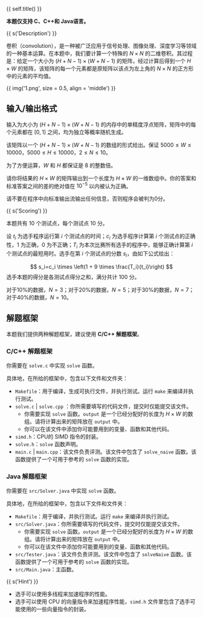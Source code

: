 {{ self.title() }}

**本题仅支持 C、C++和 Java语言。**

{{ s('Description') }}

卷积（convolution），是一种被广泛应用于信号处理、图像处理、深度学习等领域的一种基本运算。在本题中，我们要计算一个特殊的 $N \times N$ 的二维卷积。其过程是：给定一个大小为 $(H + N - 1) \times (W + N - 1)$ 的矩阵，经过计算后得到一个 $H \times W$ 的矩阵，该矩阵的每一个元素都是原矩阵以该点为左上角的 $N \times N$ 的正方形中的元素的平均值。

{{ img('1.png', size = 0.5, align = 'middle') }}

## 输入/输出格式

输入为大小为 $(H + N - 1) \times (W + N - 1)$ 的内存中的单精度浮点矩阵，矩阵中的每个元素都在 $[0,1]$ 之间，均为独立等概率随机生成。

该矩阵以一个 $(H + N - 1) \times (W + N - 1)$ 的数组的形式给出。保证 $5000 \le W \le 10000$，$5000 \le H \le 10000$，$2 \le N \le 10$。

为了方便运算，$W$ 和 $H$ 都保证是 $8$ 的整数倍。

请你将结果的 $H \times W$ 的矩阵输出到一个长度为 $H \times W$ 的一维数组中。你的答案和标准答案之间的差的绝对值在 $10^{-5}$ 以内被认为正确。

请不要在程序中向标准输出流输出任何信息，否则程序会被判为0分。

{{ s('Scoring') }}

本题共有 $10$ 个测试点，每个测试点 $10$ 分。

设 $t_i$ 为选手程序运行第 $i$ 个测试点的时间；$c_i$ 为选手程序计算第 $i$ 个测试点的正确性，$1$ 为正确，$0$ 为不正确；$T_i$ 为本次比赛所有选手的程序中，能够正确计算第 $i$ 个测试点的最短用时。选手在第 $i$ 个测试点的分数 $s_i$，由如下公式给出：

$$
s_i=c_i \times \left(1 + 9 \times \frac{T_i}{t_i}\right)
$$
选手本题的得分是各测试点得分之和，满分共计 100 分。

对于10%的数据，$N = 3$；对于20%的数据，$N = 5$；对于30%的数据，$N = 7$；对于40%的数据，$N = 10$。

## 解题框架

本题我们提供两种解题框架，建议使用 **C/C++ 解题框架**。

### C/C++ 解题框架

你需要在 `solve.c` 中实现 `solve` 函数。

具体地，在所给的框架中，包含以下文件和文件夹：

* `Makefile`：用于编译，生成可执行文件，并执行测试。运行 `make` 来编译并执行测试。
* `solve.c` | `solve.cpp` ：你所需要填写的代码文件，提交时仅能提交该文件。
    * 你需要实现 `solve` 函数。`output` 是一个已经分配好的长度为 $H \times W$ 的数组。请将计算出来的矩阵放在 `output` 中。
    * 你可以在该文件中添加你可能要用到的变量、函数和其他代码。
* `simd.h`：CPU的 SIMD 指令的封装。
* `solve.h`：`solve` 函数声明。
* `main.c` | `main.cpp`：该文件负责评测。该文件中包含了 `solve_naive` 函数。该函数提供了一个可用于参考的 `solve` 函数的实现。


### Java 解题框架

你需要在 `src/Solver.java` 中实现 `solve` 函数。

具体地，在所给的框架中，包含以下文件和文件夹：

* `Makefile`：用于编译，并执行测试。运行 `make` 来编译并执行测试。
* `src/Solver.java`：你所需要填写的代码文件，提交时仅能提交该文件。
    * 你需要实现 `solve` 函数。`output` 是一个已经分配好的长度为 $H \times W$ 的数组。请将计算出来的矩阵放在 `output` 中。
    * 你可以在该文件中添加你可能要用到的变量、函数和其他代码。
* `src/Tester.java`：该文件负责评测。该文件中包含了 `solveNaive` 函数。该函数提供了一个可用于参考的 `solve` 函数的实现。
* `src/Main.java`：主函数。



{{ s('Hint') }}

* 选手可以使用多线程来加速程序的性能。
* 选手可以使用 CPU 的向量指令来加速程序性能，`simd.h` 文件里包含了选手可能使用的一些向量指令的封装。
